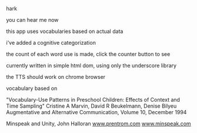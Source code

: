 hark

you can hear me now

this app uses vocabularies based on actual data

i've added a cognitive categorization

the count of each word use is made, click the counter button to see

currently written in simple html dom, using only the underscore library

the TTS should work on chrome browser

vocabulary based on

"Vocabulary-Use Patterns in Preschool Children: Effects of Context and Time Sampling"
Cristine A Marvin, David R Beukelmann, Denise Bilyeu
Augmentative and Alternative Communication, Volume 10, December 1994

Minspeak and Unity, John Halloran
www.prentrom.com
www.minspeak.com